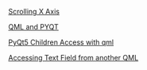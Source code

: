 [Scrolling X Axis](https://stackoverflow.com/questions/47472866/qt-charts-qml-scrolling-x-axis-in-ms)


[QML and PYQT](https://stackoverflow.com/questions/50609986/how-to-connect-python-and-qml-with-pyside2/50610834)

[PyQt5 Children Access with qml](https://stackoverflow.com/questions/53364700/pyqt5-children-access-with-qml-file)

[Accessing Text Field from another QML](https://stackoverflow.com/questions/55314749/accessing-textfield-from-another-qml-file)